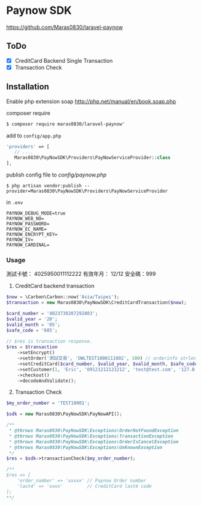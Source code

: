 # Paynow SDK
https://github.com/Maras0830/laravel-paynow

## ToDo

- [x] CreditCard Backend Single Transaction
- [x] Transaction Check

## Installation

Enable php extension soap
http://php.net/manual/en/book.soap.php

composer require
```bash
$ composer require maras0830/laravel-paynow"
```

add to `config/app.php`
```php
'providers' => [
   // ....
   Maras0830\PayNowSDK\Providers\PayNowServiceProvider::class
],
```

publish config file to *config/paynow.php*
```
$ php artisan vendor:publish --provider=Maras0830\PayNowSDK\Providers\PayNowServiceProvider
```

in `.env`
```dotenv
PAYNOW_DEBUG_MODE=true
PAYNOW_WEB_NO=
PAYNOW_PASSWORD=
PAYNOW_EC_NAME=
PAYNOW_ENCRYPT_KEY=
PAYNOW_IV=
PAYNOW_CARDINAL=
```

### Usage

測試卡號： 4025950011112222
有效年月： 12/12
安全碼：999

1. CreditCard backend transaction

```php
$now = \Carbon\Carbon::now('Asia/Taipei');
$transaction = new Maras0830\PayNowSDK\CreditCardTransaction($now);

$card_number = '4023730207292803';
$valid_year = '20';
$valid_month = '05';
$safe_code = '685';
    
// $res is transaction response.
$res = $transaction
    ->setEncrypt()
    ->setOrder('測試交易', 'OWLTEST1000111002', 100) // orderinfo strlen > 3
    ->setCreditCard($card_number, $valid_year, $valid_month, $safe_code)
    ->setCustomer(1, 'Eric', '09121212121212', 'test@test.com', '127.0.0.1')
    ->checkout()
    ->decodeAndValidate();
```

2. Transaction Check

```php
$my_order_number = 'TEST10001';

$sdk = new Maras0830\PayNowSDK\PayNowAPI();

/**
 * @throws Maras0830\PayNowSDK\Exceptions\OrderNotFoundException
 * @throws Maras0830\PayNowSDK\Exceptions\TransactionException
 * @throws Maras0830\PayNowSDK\Exceptions\OrderIsCancelException
 * @throws Maras0830\PayNowSDK\Exceptions\UnKnownException
 */
$res = $sdk->transactionCheck($my_order_number);

/**
$res => [
    'order_number' => 'xxxxx' // Paynow Order number
    'last4' => 'xxxx'         // CreditCard last4 code
];
**/
```
